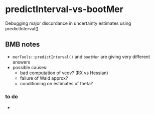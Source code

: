  # predictInterval-vs-bootMer

Debugging major discordance in uncertainty estimates using predictInterval()

## BMB notes

* `merTools::predictInterval()` and `bootMer` are giving very different answers
* possible causes:
    * bad computation of vcov? (RX vs Hessian)
	* failure of Wald approx?
	* conditioning on estimates of theta?

### to do

* 
